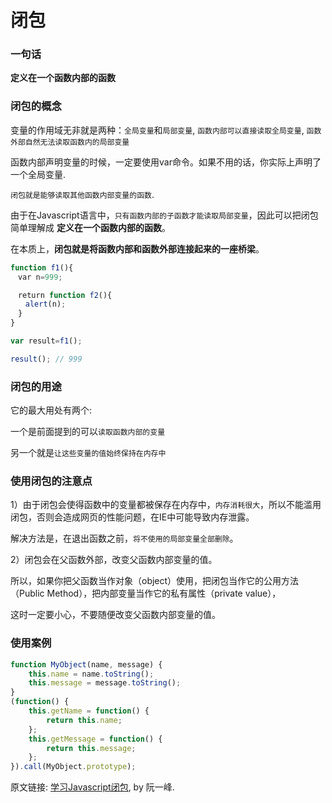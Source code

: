 # 闭包

### 一句话

**定义在一个函数内部的函数**

### 闭包的概念

变量的作用域无非就是两种：`全局变量`和`局部变量`, `函数内部可以直接读取全局变量`, `函数外部自然无法读取函数内的局部变量`

函数内部声明变量的时候，一定要使用var命令。如果不用的话，你实际上声明了一个全局变量.

`闭包就是能够读取其他函数内部变量的函数`.

由于在Javascript语言中，`只有函数内部的子函数才能读取局部变量`，因此可以把闭包简单理解成 **定义在一个函数内部的函数**。

在本质上，**闭包就是将函数内部和函数外部连接起来的一座桥梁**。

```js
function f1(){
　var n=999;

　return function f2(){
　　alert(n);
　}
}

var result=f1();

result(); // 999
```

### 闭包的用途

它的最大用处有两个:

一个是前面提到的可以`读取函数内部的变量`

另一个就是`让这些变量的值始终保持在内存中`

### 使用闭包的注意点

1）由于闭包会使得函数中的变量都被保存在内存中，`内存消耗很大`，所以不能滥用闭包，否则会造成网页的性能问题，在IE中可能导致内存泄露。

解决方法是，在退出函数之前，`将不使用的局部变量全部删除`。

2）闭包会在父函数外部，改变父函数内部变量的值。

所以，如果你把父函数当作对象（object）使用，把闭包当作它的公用方法（Public Method），把内部变量当作它的私有属性（private value），

这时一定要小心，不要随便改变父函数内部变量的值。

### 使用案例

```js
function MyObject(name, message) {
    this.name = name.toString();
    this.message = message.toString();
}
(function() {
    this.getName = function() {
        return this.name;
    };
    this.getMessage = function() {
        return this.message;
    };
}).call(MyObject.prototype);
```

原文链接: [学习Javascript闭包](http://www.ruanyifeng.com/blog/2009/08/learning_javascript_closures.html), by 阮一峰.